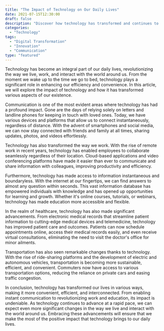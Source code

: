 ```yaml
---
title: "The Impact of Technology on Our Daily Lives"
date: 2021-07-15T12:30:00
draft: false
description: "Discover how technology has transformed and continues to shape our lives."
categories:
  - "Technology"
tags:
  - "Digital Transformation"
  - "Innovation"
  - "Communication"
type: "featured"
---
```


Technology has become an integral part of our daily lives, revolutionizing the way we live, work, and interact with the world around us. From the moment we wake up to the time we go to bed, technology plays a significant role in enhancing our efficiency and convenience. In this article, we will explore the impact of technology and how it has transformed various aspects of our existence.

Communication is one of the most evident areas where technology has had a profound impact. Gone are the days of relying solely on letters and landline phones for keeping in touch with loved ones. Today, we have various devices and platforms that allow us to connect instantaneously, regardless of distance. With the advent of smartphones and social media, we can now stay connected with friends and family at all times, sharing updates, photos, and videos effortlessly.

Technology has also transformed the way we work. With the rise of remote work in recent years, technology has enabled employees to collaborate seamlessly regardless of their location. Cloud-based applications and video conferencing platforms have made it easier than ever to communicate and share information with colleagues, improving productivity and efficiency.

Furthermore, technology has made access to information instantaneous and boundaryless. With the internet at our fingertips, we can find answers to almost any question within seconds. This vast information database has empowered individuals with knowledge and has opened up opportunities for learning and growth. Whether it's online courses, tutorials, or webinars, technology has made education more accessible and flexible.

In the realm of healthcare, technology has also made significant advancements. From electronic medical records that streamline patient information to cutting-edge medical devices and telemedicine, technology has improved patient care and outcomes. Patients can now schedule appointments online, access their medical records easily, and even receive virtual consultations, eliminating the need to visit the doctor's office for minor ailments.

Transportation has also seen remarkable changes thanks to technology. With the rise of ride-sharing platforms and the development of electric and autonomous vehicles, transportation is becoming more sustainable, efficient, and convenient. Commuters now have access to various transportation options, reducing the reliance on private cars and easing traffic congestion.

In conclusion, technology has transformed our lives in various ways, making it more convenient, efficient, and interconnected. From enabling instant communication to revolutionizing work and education, its impact is undeniable. As technology continues to advance at a rapid pace, we can expect even more significant changes in the way we live and interact with the world around us. Embracing these advancements will ensure that we make the most of the positive impact that technology brings to our daily lives.
